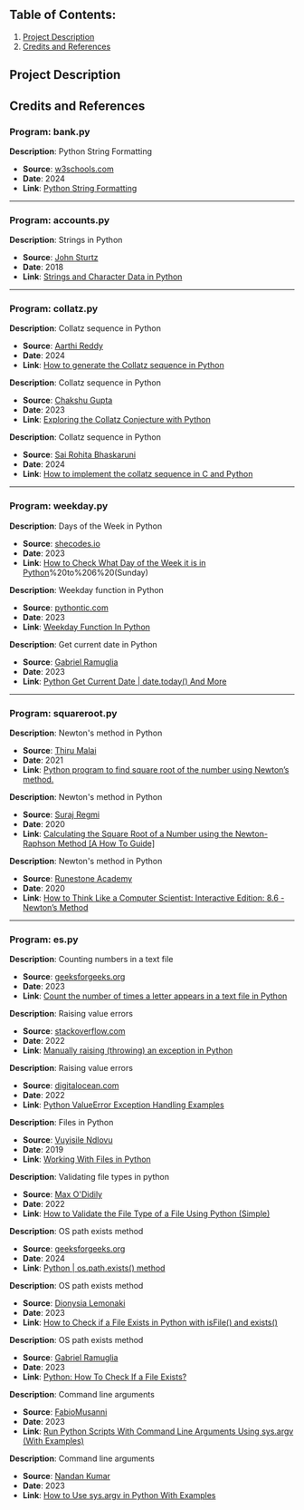 ## Table of Contents:
1. [Project Description](#project-description)
2. [Credits and References](#credits-and-references)

## Project Description

## Credits and References






### Program: bank.py
**Description**: Python String Formatting
- **Source**: [w3schools.com ](https://www.w3schools.com/)
- **Date**: 2024
- **Link**: [Python String Formatting](https://www.w3schools.com/python/python_string_formatting.asp)


---

### Program: accounts.py
**Description**: Strings in Python
- **Source**: [John Sturtz ](https://realpython.com/python-strings/#author)
- **Date**: 2018
- **Link**: [Strings and Character Data in Python](https://realpython.com/python-strings/#string-operators)
---
### Program: collatz.py
**Description**: Collatz sequence in Python
- **Source**: [Aarthi Reddy](https://www.educative.io/profile/view/4843485119643648)
- **Date**: 2024
- **Link**: [How to generate the Collatz sequence in Python](https://www.educative.io/answers/how-to-generate-the-collatz-sequence-in-python)

**Description**: Collatz sequence in Python
- **Source**: [Chakshu Gupta](https://medium.com/@chakshugupta774)
- **Date**: 2023
- **Link**: [Exploring the Collatz Conjecture with Python](https://medium.com/@chakshugupta774/exploring-the-collatz-conjecture-with-python-7c5d9f31d233)

**Description**: Collatz sequence in Python
- **Source**: [Sai Rohita Bhaskaruni](https://www.educative.io/profile/view/6396776536866816)
- **Date**: 2024
- **Link**: [How to implement the collatz sequence in C and Python](https://www.educative.io/answers/how-to-implement-the-collatz-sequence-in-c-and-python)

---

### Program: weekday.py
**Description**: Days of the Week in Python
- **Source**: [shecodes.io](https://www.shecodes.io/)
- **Date**: 2023
- **Link**: [How to Check What Day of the Week it is in Python](https://www.shecodes.io/athena/10185-how-to-check-what-day-of-the-week-it-is-in-python#:~:text=date%20using%20datetime.-,datetime.,)%20to%206%20(Sunday)


**Description**: Weekday function in Python
- **Source**: [pythontic.com](https://pythontic.com/)
- **Date**: 2023
- **Link**: [Weekday Function In Python](https://pythontic.com/datetime/date/weekday)


**Description**: Get current date in Python
- **Source**: [Gabriel Ramuglia ](https://ioflood.com/blog/author/gabriel-ramuglia/)
- **Date**: 2023
- **Link**: [Python Get Current Date | date.today() And More](https://ioflood.com/blog/python-get-current-date/#:~:text=To%20get%20the%20current%20date%20in%20Python%2C%20you%20can%20use,function%20from%20the%20datetime%20module.)

---


### Program: squareroot.py
**Description**: Newton's method in Python
- **Source**: [Thiru Malai](https://thirumalai2024.medium.com/)
- **Date**: 2021
- **Link**: [Python program to find square root of the number using Newton’s method.](https://thirumalai2024.medium.com/python-program-to-find-square-root-of-the-number-using-newtons-method-937c0e732756)


**Description**: Newton's method in Python
- **Source**: [Suraj Regmi](https://hackernoon.com/u/suraj-regmi)
- **Date**: 2020
- **Link**: [Calculating the Square Root of a Number using the Newton-Raphson Method [A How To Guide]](https://hackernoon.com/calculating-the-square-root-of-a-number-using-the-newton-raphson-method-a-how-to-guide-yr4e32zo)


**Description**: Newton's method in Python
- **Source**: [Runestone Academy](https://runestone.academy/)
- **Date**: 2020
- **Link**: [How to Think Like a Computer Scientist: Interactive Edition: 8.6 - Newton’s Method](https://runestone.academy/ns/books/published/thinkcspy/MoreAboutIteration/NewtonsMethod.html#newton-s-method)


---


### Program: es.py
 **Description**: Counting numbers in a text file
- **Source**: [geeksforgeeks.org](https://www.geeksforgeeks.org)
- **Date**: 2023
- **Link**: [Count the number of times a letter appears in a text file in Python](https://www.geeksforgeeks.org/count-the-number-of-times-a-letter-appears-in-a-text-file-in-python/)


 **Description**: Raising value errors
- **Source**: [stackoverflow.com](https://stackoverflow.com/)
- **Date**: 2022
- **Link**: [Manually raising (throwing) an exception in Python](https://stackoverflow.com/questions/2052390/manually-raising-throwing-an-exception-in-python)


 **Description**: Raising value errors
- **Source**: [digitalocean.com](https://www.digitalocean.com/)
- **Date**: 2022
- **Link**: [Python ValueError Exception Handling Examples](https://www.digitalocean.com/community/tutorials/python-valueerror-exception-handling-examples)


 **Description**: Files in Python
- **Source**: [Vuyisile Ndlovu ](https://realpython.com/team/vndlovu/)
- **Date**: 2019
- **Link**: [Working With Files in Python](https://realpython.com/working-with-files-in-python/)


 **Description**: Validating file types in python
- **Source**: [Max O'Didily ](https://www.youtube.com/@maxodidily)
- **Date**: 2022
- **Link**: [How to Validate the File Type of a File Using Python (Simple)](https://www.youtube.com/watch?v=FPSKYi5jUG8)


 **Description**: OS path exists  method
- **Source**: [geeksforgeeks.org](https://www.geeksforgeeks.org)
- **Date**: 2024
- **Link**: [Python | os.path.exists() method](https://www.geeksforgeeks.org/python-os-path-exists-method/)


 **Description**: OS path exists  method
- **Source**: [Dionysia Lemonaki](https://www.freecodecamp.org/news/author/dionysia/)
- **Date**: 2023
- **Link**: [How to Check if a File Exists in Python with isFile() and exists()](https://www.freecodecamp.org/news/how-to-check-if-a-file-exists-in-python)


 **Description**: OS path exists  method
- **Source**: [Gabriel Ramuglia ](https://ioflood.com/blog/author/gabriel-ramuglia/)
- **Date**: 2023
- **Link**: [Python: How To Check If a File Exists?](https://ioflood.com/blog/python-check-if-file-exists/#:~:text=One%20of%20the%20simplest%20ways,writing%20to%20the%20file%20system.)


 **Description**: Command line arguments
- **Source**: [FabioMusanni ](https://www.youtube.com/@FabioMusanni)
- **Date**: 2023
- **Link**: [Run Python Scripts With Command Line Arguments Using sys.argv (With Examples)](https://www.youtube.com/watch?v=rJCl7t3IIbA)


**Description**: Command line arguments
- **Source**: [Nandan Kumar ](https://www.knowledgehut.com/blog/author/nandan-kumar)
- **Date**: 2023
- **Link**: [How to Use sys.argv in Python With Examples](https://www.knowledgehut.com/blog/programming/sys-argv-python-examples)






